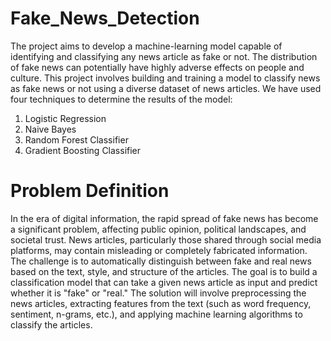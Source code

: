 # Fake_News_Detection
The project aims to develop a machine-learning model capable of identifying and classifying any news article as fake or not. The distribution of fake news can potentially have highly adverse effects on people and culture. This project involves building and training a model to classify news as fake news or not using a diverse dataset of news articles. We have used four techniques to determine the results of the model:
1. Logistic Regression
2. Naive Bayes 
3. Random Forest Classifier
4. Gradient Boosting Classifier


# Problem Definition
In the era of digital information, the rapid spread of fake news has become a significant problem, affecting public opinion, political landscapes, and societal trust. News articles, particularly those shared through social media platforms, may contain misleading or completely fabricated information. The challenge is to automatically distinguish between fake and real news based on the text, style, and structure of the articles.
The goal is to build a classification model that can take a given news article as input and predict whether it is "fake" or "real." The solution will involve preprocessing the news articles, extracting features from the text (such as word frequency, sentiment, n-grams, etc.), and applying machine learning algorithms to classify the articles.
